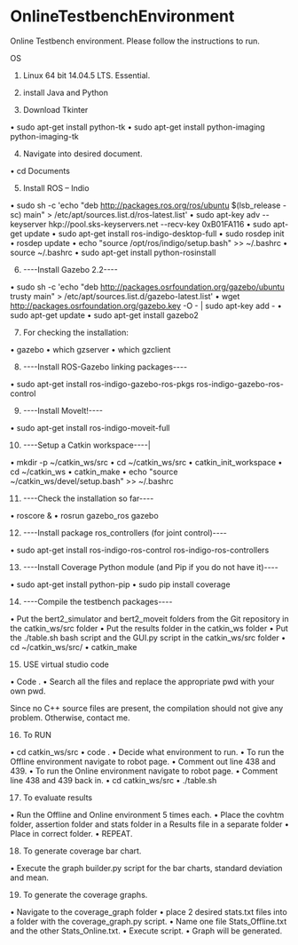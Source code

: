 # OnlineTestbenchEnvironment
Online Testbench environment. Please follow the instructions to run.




OS 
1.	Linux 64 bit 14.04.5 LTS. Essential.

2.	install Java and Python

3.	Download Tkinter

•	sudo apt-get install python-tk
•	sudo apt-get install python-imaging python-imaging-tk

4.	Navigate into desired document.

•	cd Documents

5.	Install ROS – Indio

•	sudo sh -c 'echo "deb http://packages.ros.org/ros/ubuntu $(lsb_release -sc) main" > /etc/apt/sources.list.d/ros-latest.list'
•	sudo apt-key adv --keyserver hkp://pool.sks-keyservers.net --recv-key 0xB01FA116
•	sudo apt-get update
•	sudo apt-get install ros-indigo-desktop-full
•	sudo rosdep init
•	rosdep update
•	echo "source /opt/ros/indigo/setup.bash" >> ~/.bashrc
•	source ~/.bashrc
•	sudo apt-get install python-rosinstall

6.	----Install Gazebo 2.2----

•	sudo sh -c 'echo "deb http://packages.osrfoundation.org/gazebo/ubuntu trusty main" > /etc/apt/sources.list.d/gazebo-latest.list'
•	wget http://packages.osrfoundation.org/gazebo.key -O - | sudo apt-key add -
•	sudo apt-get update
•	sudo apt-get install gazebo2

7.	For checking the installation:

•	gazebo
•	which gzserver
•	which gzclient

8.	----Install ROS-Gazebo linking packages----

•	sudo apt-get install ros-indigo-gazebo-ros-pkgs ros-indigo-gazebo-ros-control

9.	----Install MoveIt!----

•	sudo apt-get install ros-indigo-moveit-full

10.	----Setup a Catkin workspace----|

•	mkdir -p ~/catkin_ws/src
•	cd ~/catkin_ws/src
•	catkin_init_workspace
•	cd ~/catkin_ws
•	catkin_make
•	echo "source ~/catkin_ws/devel/setup.bash" >> ~/.bashrc

11.	----Check the installation so far----

•	roscore &
•	rosrun gazebo_ros gazebo

12.	----Install package ros_controllers (for joint control)----

•	sudo apt-get install ros-indigo-ros-control ros-indigo-ros-controllers

13.	----Install Coverage Python module (and Pip if you do not have it)----

•	sudo apt-get install python-pip 
•	sudo pip install coverage

14.	----Compile the testbench packages----

•	Put the bert2_simulator and bert2_moveit folders from the Git repository in the catkin_ws/src folder
•	Put the results folder in the catkin_ws folder
•	Put the ./table.sh bash script and the GUI.py script in the catkin_ws/src folder
•	cd ~/catkin_ws/src/
•	catkin_make

15.	USE virtual studio code

•	Code .
•	Search all the files and replace the appropriate pwd with your own pwd.

Since no C++ source files are present, the compilation should not give any problem. Otherwise, contact me.

16.	To RUN

•	cd catkin_ws/src
•	code .
•	Decide what environment to run.
•	To run the Offline environment navigate to robot page.
•	Comment out line 438 and 439.
•	To run the Online environment navigate to robot page.
•	Comment line 438 and 439 back in.
•	cd catkin_ws/src
•	./table.sh


17.	To evaluate results 

•	Run the Offline and Online environment 5 times each.
•	Place the covhtm folder, assertion folder and stats folder in a Results file in a separate folder
•	Place in correct folder.
•	REPEAT.



18.	To generate coverage bar chart.

•	Execute the graph builder.py script for the bar charts, standard deviation and mean.

19.	To generate the coverage graphs.

•	Navigate to the coverage_graph folder
•	place 2 desired stats.txt files into a folder with the coverage_graph.py script. 
•	Name one file Stats_Offline.txt and the other Stats_Online.txt.
•	Execute script.
•	Graph will be generated.
